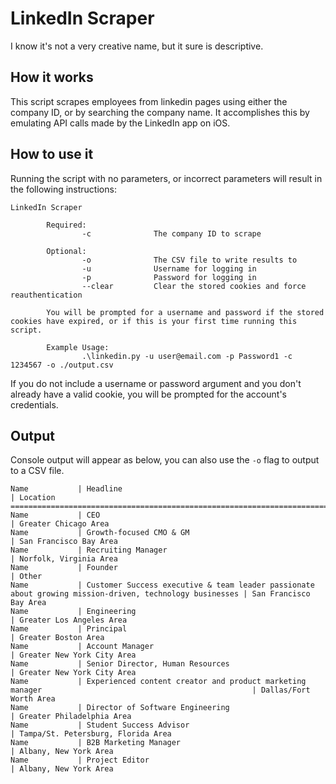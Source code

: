 # LinkedIn Scraper
I know it's not a very creative name, but it sure is descriptive.

## How it works
This script scrapes employees from linkedin pages using either the company ID, or by searching the company name. It accomplishes this by emulating API calls made by the LinkedIn app on iOS.

## How to use it
Running the script with no parameters, or incorrect parameters will result in the following instructions:
```
LinkedIn Scraper

        Required:
                -c              The company ID to scrape

        Optional:
                -o              The CSV file to write results to
                -u              Username for logging in
                -p              Password for logging in
                --clear         Clear the stored cookies and force reauthentication

        You will be prompted for a username and password if the stored cookies have expired, or if this is your first time running this script.

        Example Usage:
                .\linkedin.py -u user@email.com -p Password1 -c 1234567 -o ./output.csv
```

If you do not include a username or password argument and you don't already have a valid cookie, you will be prompted for the account's credentials.

## Output
Console output will appear as below, you can also use the `-o` flag to output to a CSV file. 
```
Name           | Headline                                                                                                | Location                                     
========================================================================================================================================================================
Name           | CEO                                                                                                     | Greater Chicago Area                         
Name           | Growth-focused CMO & GM                                                                                 | San Francisco Bay Area                       
Name           | Recruiting Manager                                                                                      | Norfolk, Virginia Area                       
Name           | Founder                                                                                                 | Other                                        
Name           | Customer Success executive & team leader passionate about growing mission-driven, technology businesses | San Francisco Bay Area                       
Name           | Engineering                                                                                             | Greater Los Angeles Area                     
Name           | Principal                                                                                               | Greater Boston Area                          
Name           | Account Manager                                                                                         | Greater New York City Area                   
Name           | Senior Director, Human Resources                                                                        | Greater New York City Area                   
Name           | Experienced content creator and product marketing manager                                               | Dallas/Fort Worth Area                       
Name           | Director of Software Engineering                                                                        | Greater Philadelphia Area                    
Name           | Student Success Advisor                                                                                 | Tampa/St. Petersburg, Florida Area           
Name           | B2B Marketing Manager                                                                                   | Albany, New York Area                        
Name           | Project Editor                                                                                          | Albany, New York Area                        

```
